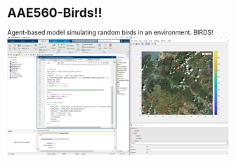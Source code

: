 # AAE560-Birds!!
Agent-based model simulating random birds in an environment. 
BIRDS!
![](Snips.PNG)
